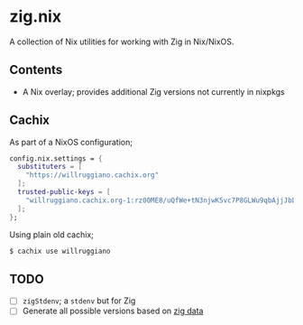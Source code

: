 # zig.nix

A collection of Nix utilities for working with Zig in Nix/NixOS.

## Contents

- A Nix overlay; provides additional Zig versions not currently in nixpkgs

## Cachix

As part of a NixOS configuration;

```nix
config.nix.settings = {
  substituters = [
    "https://willruggiano.cachix.org"
  ];
  trusted-public-keys = [
    "willruggiano.cachix.org-1:rz00ME8/uQfWe+tN3njwK5vc7P8GLWu9qbAjjJbLoSw="
  ];
};
```

Using plain old cachix;

```sh
$ cachix use willruggiano
```

## TODO

- [ ] `zigStdenv`; a `stdenv` but for Zig
- [ ] Generate all possible versions based on [zig data][zig-index]

[zig-index]: https://ziglang.org/download/index.json
